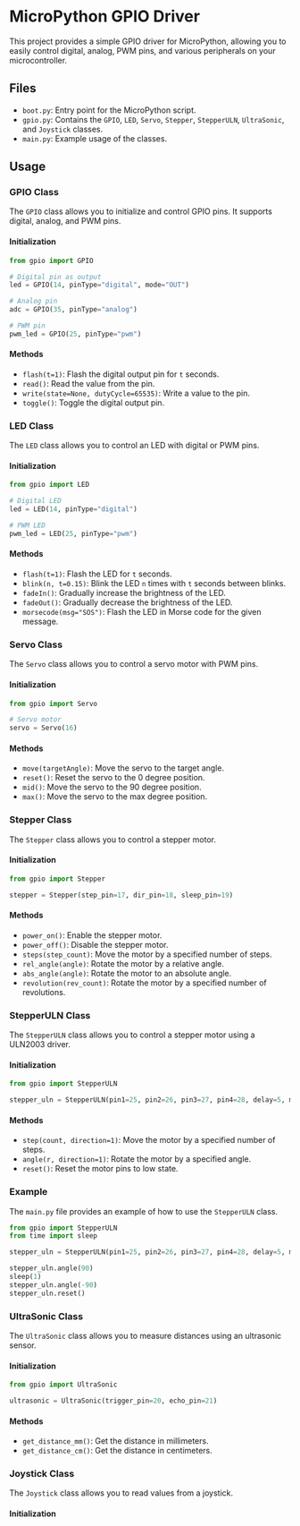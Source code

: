 # MicroPython GPIO Driver

This project provides a simple GPIO driver for MicroPython, allowing you to easily control digital, analog, PWM pins, and various peripherals on your microcontroller.

## Files

- `boot.py`: Entry point for the MicroPython script.
- `gpio.py`: Contains the `GPIO`, `LED`, `Servo`, `Stepper`, `StepperULN`, `UltraSonic`, and `Joystick` classes.
- `main.py`: Example usage of the classes.

## Usage

### GPIO Class

The `GPIO` class allows you to initialize and control GPIO pins. It supports digital, analog, and PWM pins.

#### Initialization

```python
from gpio import GPIO

# Digital pin as output
led = GPIO(14, pinType="digital", mode="OUT")

# Analog pin
adc = GPIO(35, pinType="analog")

# PWM pin
pwm_led = GPIO(25, pinType="pwm")
```

#### Methods

- `flash(t=1)`: Flash the digital output pin for `t` seconds.
- `read()`: Read the value from the pin.
- `write(state=None, dutyCycle=65535)`: Write a value to the pin.
- `toggle()`: Toggle the digital output pin.

### LED Class

The `LED` class allows you to control an LED with digital or PWM pins.

#### Initialization

```python
from gpio import LED

# Digital LED
led = LED(14, pinType="digital")

# PWM LED
pwm_led = LED(25, pinType="pwm")
```

#### Methods

- `flash(t=1)`: Flash the LED for `t` seconds.
- `blink(n, t=0.15)`: Blink the LED `n` times with `t` seconds between blinks.
- `fadeIn()`: Gradually increase the brightness of the LED.
- `fadeOut()`: Gradually decrease the brightness of the LED.
- `morsecode(msg="SOS")`: Flash the LED in Morse code for the given message.

### Servo Class

The `Servo` class allows you to control a servo motor with PWM pins.

#### Initialization

```python
from gpio import Servo

# Servo motor
servo = Servo(16)
```

#### Methods

- `move(targetAngle)`: Move the servo to the target angle.
- `reset()`: Reset the servo to the 0 degree position.
- `mid()`: Move the servo to the 90 degree position.
- `max()`: Move the servo to the max degree position.

### Stepper Class

The `Stepper` class allows you to control a stepper motor.

#### Initialization

```python
from gpio import Stepper

stepper = Stepper(step_pin=17, dir_pin=18, sleep_pin=19)
```

#### Methods

- `power_on()`: Enable the stepper motor.
- `power_off()`: Disable the stepper motor.
- `steps(step_count)`: Move the motor by a specified number of steps.
- `rel_angle(angle)`: Rotate the motor by a relative angle.
- `abs_angle(angle)`: Rotate the motor to an absolute angle.
- `revolution(rev_count)`: Rotate the motor by a specified number of revolutions.

### StepperULN Class

The `StepperULN` class allows you to control a stepper motor using a ULN2003 driver.

#### Initialization

```python
from gpio import StepperULN

stepper_uln = StepperULN(pin1=25, pin2=26, pin3=27, pin4=28, delay=5, mode=StepperULN.HALFSTEP)
```

#### Methods

- `step(count, direction=1)`: Move the motor by a specified number of steps.
- `angle(r, direction=1)`: Rotate the motor by a specified angle.
- `reset()`: Reset the motor pins to low state.

### Example

The `main.py` file provides an example of how to use the `StepperULN` class.

```python
from gpio import StepperULN
from time import sleep

stepper_uln = StepperULN(pin1=25, pin2=26, pin3=27, pin4=28, delay=5, mode=StepperULN.HALFSTEP)

stepper_uln.angle(90)
sleep(1)
stepper_uln.angle(-90)
stepper_uln.reset()
```

### UltraSonic Class

The `UltraSonic` class allows you to measure distances using an ultrasonic sensor.

#### Initialization

```python
from gpio import UltraSonic

ultrasonic = UltraSonic(trigger_pin=20, echo_pin=21)
```

#### Methods

- `get_distance_mm()`: Get the distance in millimeters.
- `get_distance_cm()`: Get the distance in centimeters.

### Joystick Class

The `Joystick` class allows you to read values from a joystick.

#### Initialization